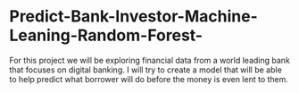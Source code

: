 # Predict-Bank-Investor-Machine-Leaning-Random-Forest-
For this project we will be exploring financial data from a world leading bank that focuses on digital banking. I will try to create a model that will be able to help predict what borrower will do before the money is even lent to them.
